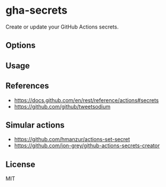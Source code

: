 # gha-secrets
Create or update your GitHub Actions secrets.


## Options


## Usage


## References
- https://docs.github.com/en/rest/reference/actions#secrets
- https://github.com/github/tweetsodium

## Simular actions
- https://github.com/hmanzur/actions-set-secret
- https://github.com/jon-grey/github-actions-secrets-creator



## License
MIT
